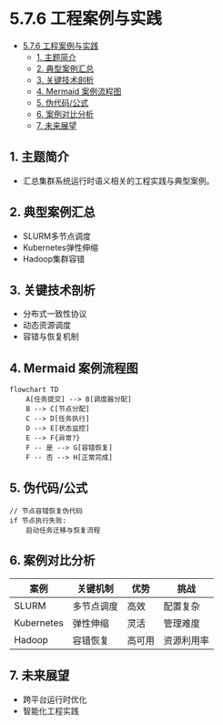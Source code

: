 # 5.7.6 工程案例与实践


<!-- TOC START -->

- [5.7.6 工程案例与实践](#576-工程案例与实践)
  - [1. 主题简介](#1-主题简介)
  - [2. 典型案例汇总](#2-典型案例汇总)
  - [3. 关键技术剖析](#3-关键技术剖析)
  - [4. Mermaid 案例流程图](#4-mermaid-案例流程图)
  - [5. 伪代码/公式](#5-伪代码公式)
  - [6. 案例对比分析](#6-案例对比分析)
  - [7. 未来展望](#7-未来展望)

<!-- TOC END -->

## 1. 主题简介

- 汇总集群系统运行时语义相关的工程实践与典型案例。

## 2. 典型案例汇总

- SLURM多节点调度
- Kubernetes弹性伸缩
- Hadoop集群容错

## 3. 关键技术剖析

- 分布式一致性协议
- 动态资源调度
- 容错与恢复机制

## 4. Mermaid 案例流程图

```mermaid
flowchart TD
    A[任务提交] --> B[调度器分配]
    B --> C[节点分配]
    C --> D[任务执行]
    D --> E[状态监控]
    E --> F{异常?}
    F -- 是 --> G[容错恢复]
    F -- 否 --> H[正常完成]
```

## 5. 伪代码/公式

```pseudo
// 节点容错恢复伪代码
if 节点执行失败:
    启动任务迁移与恢复流程
```

## 6. 案例对比分析

| 案例 | 关键机制 | 优势 | 挑战 |
|---|---|---|---|
| SLURM | 多节点调度 | 高效 | 配置复杂 |
| Kubernetes | 弹性伸缩 | 灵活 | 管理难度 |
| Hadoop | 容错恢复 | 高可用 | 资源利用率 |

## 7. 未来展望

- 跨平台运行时优化
- 智能化工程实践
